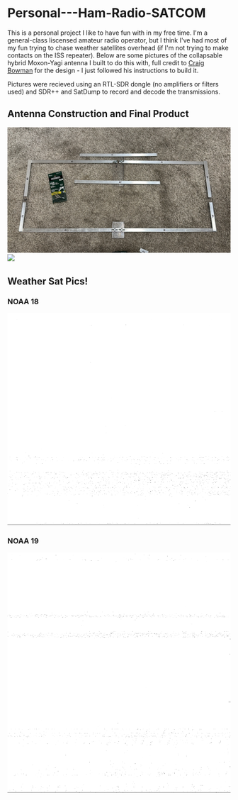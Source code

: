 # Personal---Ham-Radio-SATCOM

This is a personal project I like to have fun with in my free time. I'm a general-class liscensed amateur radio operator, but I think I've had most of my fun trying to chase weather satellites overhead (if I'm not trying to make contacts on the ISS repeater). Below are some pictures of the collapsable hybrid Moxon-Yagi antenna I built to do this with, full credit to [Craig Bowman](https://gitlab.com/cbowman/uv-moxon-yagi-antenna) for the design - I just followed his instructions to build it.

Pictures were recieved using an RTL-SDR dongle (no amplifiers or filters used) and SDR++ and SatDump to record and decode the transmissions.

## Antenna Construction and Final Product

<img src="/pics/building.JPG">

<img src="/pics/assembled.PNG">

## Weather Sat Pics!

### NOAA 18
<img src="/pics/noaa_18.png">

### NOAA 19
<img src="/pics/noaa_19.png">